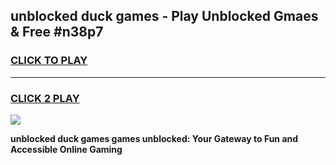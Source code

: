 
## unblocked duck games - Play Unblocked Gmaes & Free #n38p7
<h3>
<a href="https://news.freeplayer.one?title=unblocked_duck_games&ref=24F">CLICK TO PLAY</a></h3>
<hr>

<h3>
<a href="https://news.freeplayer.one?title=unblocked_duck_games&ref=24F">CLICK 2 PLAY</a>
  
</h3>

<a href="https://news.freeplayer.one?title=unblocked_duck_games&ref=24F/"><img src="https://clearcache.store/games.png"></a>


**unblocked duck games games unblocked: Your Gateway to Fun and Accessible Online Gaming**
